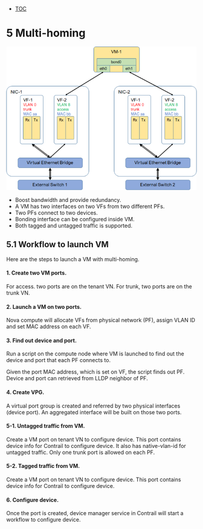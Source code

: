 * [TOC](SRIOV.md#toc)

# 5 Multi-homing

![Figure 5.1 SRIOV multi-homing](F5-1.png)

* Boost bandwidth and provide redundancy.
* A VM has two interfaces on two VFs from two different PFs.
* Two PFs connect to two devices.
* Bonding interface can be configured inside VM.
* Both tagged and untagged traffic is supported.


## 5.1 Workflow to launch VM

Here are the steps to launch a VM with multi-homing.

#### 1. Create two VM ports.
For access. two ports are on the tenant VN. For trunk, two ports are on the trunk VN.

#### 2. Launch a VM on two ports.
Nova compute will allocate VFs from physical network (PF), assign VLAN ID and set MAC address on each VF.

#### 3. Find out device and port.
Run a script on the compute node where VM is launched to find out the device and port that each PF connects to.

Given the port MAC address, which is set on VF, the script finds out PF. Device and port can retrieved from LLDP neighbor of PF.

#### 4. Create VPG.
A virtual port group is created and referred by two physical interfaces (device port). An aggregated interface will be built on those two ports.

#### 5-1. Untagged traffic from VM.
Create a VM port on tenant VN to configure device. This port contains device info for Contrail to configure device. It also has native-vlan-id for untagged traffic. Only one trunk port is allowed on each PF.

#### 5-2. Tagged traffic from VM.
Create a VM port on tenant VN to configure device. This port contains device info for Contrail to configure device.

#### 6. Configure device.
Once the port is created, device manager service in Contrail will start a workflow to configure device.


